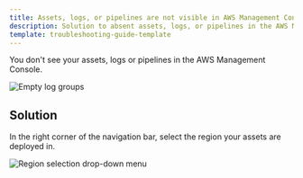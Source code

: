 ```yaml
---
title: Assets, logs, or pipelines are not visible in AWS Management Console
description: Solution to absent assets, logs, or pipelines in the AWS Management Console. 
template: troubleshooting-guide-template
---
```




You don't see your assets, logs or pipelines in the AWS Management Console.

![Empty log groups](https://spryker.s3.eu-central-1.amazonaws.com/cloud-docs/Spryker+Cloud/Troubleshooting/empty-log-groups.png)

## Solution

In the right corner of the navigation bar, select the region your assets are deployed in.

![Region selection drop-down menu](https://spryker.s3.eu-central-1.amazonaws.com/cloud-docs/Spryker+Cloud/Troubleshooting/region-selection-drop-down.png)

